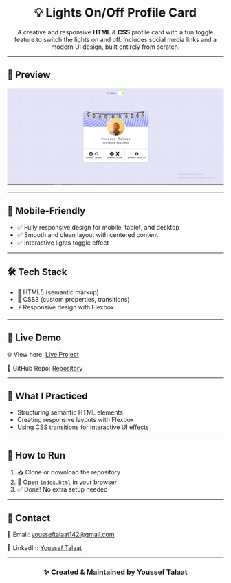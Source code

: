 <h1 align="center">💡 Lights On/Off Profile Card</h1>

<p align="center">
A creative and responsive <strong>HTML</strong> & <strong>CSS</strong> profile card with a fun toggle feature to switch the lights on and off. Includes social media links and a modern UI design, built entirely from scratch.
</p>

<hr>

<h2>📸 Preview</h2>
<div align="center">
  <img src="./screenshoot.png" width="800" alt="Lights On/Off Profile Card Preview"/>
</div>

<hr>

<h2>📱 Mobile-Friendly</h2>
<ul>
  <li>✅ Fully responsive design for mobile, tablet, and desktop</li>
  <li>✅ Smooth and clean layout with centered content</li>
  <li>✅ Interactive lights toggle effect</li>
</ul>

<hr>

<h2>🛠️ Tech Stack</h2>
<ul>
  <li>🧱 HTML5 (semantic markup)</li>
  <li>🎨 CSS3 (custom properties, transitions)</li>
  <li>⚡ Responsive design with Flexbox</li>
</ul>

<hr>

<h2>🚀 Live Demo</h2>

<p>🌐 View here: <a href="[https://your-github-username.github.io/lights-on-off-profile-card](https://yousseftalaat-collab.github.io/Profile-card-component/)/" target="_blank">Live Project</a></p>
<p>📂 GitHub Repo: <a href="https://github.com/your-github-username/lights-on-off-profile-card" target="_blank">Repository</a></p>

<hr>

<h2>🧠 What I Practiced</h2>
<ul>
  <li>Structuring semantic HTML elements</li>
  <li>Creating responsive layouts with Flexbox</li>
  <li>Using CSS transitions for interactive UI effects</li>
</ul>

<hr>

<h2>🧪 How to Run</h2>
<ol>
  <li>📥 Clone or download the repository</li>
  <li>📂 Open <code>index.html</code> in your browser</li>
  <li>✅ Done! No extra setup needed</li>
</ol>

<hr>

<h2>💬 Contact</h2>

<p>📧 Email: <a href="mailto:yousseftalaat142@gmail.com">yousseftalaat142@gmail.com</a></p>
<p>🔗 LinkedIn: <a href="https://www.linkedin.com/in/youssef-talaat-1aa2671b3/">Youssef Talaat</a></p>

---

<h3 align="center">✨ Created & Maintained by <strong>Youssef Talaat</strong></h3>
